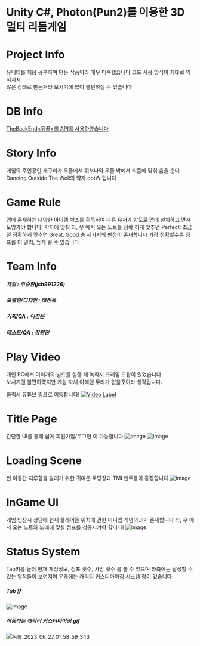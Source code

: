 # Unity C#, Photon(Pun2)를 이용한 3D 멀티 리듬게임


# Project Info
유니티를 처음 공부하며 만든 작품이라 매우 미숙했습니다
코드 사용 방식이 제대로 익혀지지<br/> 않은 상태로 만든거라
보시기에 많이 불편하실 수 있습니다

# DB Info
[TheBackEnd<뒤끝>의 API를 사용하였습니다](https://www.thebackend.io/)

# Story Info
게임의 주인공인 개구리가 우물에서 뛰쳐나와
우물 밖에서 리듬에 맞춰 춤을 춘다
Dancing Outside The Well의 약자 dotW 입니다

# Game Rule
맵에 존재하는 다양한 아이템 박스를 획득하여
다른 유저가 밟도로 맵에 설치하고 먼저 도망가야 합니다!
박자에 맞춰 좌, 우 에서 오는 노트를 정확 하게 맞추면 Perfect!
조금 덜 정확하게 맞추면 Great, Good 총 세가지의 판정이 존재합니다
가장 정확할수록 점프를 더 멀리, 높게 뛸 수 있습니다

# Team Info
##### 개발 : 주승환(jsh991226)
##### 모델링/디자인 : 배진욱
##### 기획/QA : 이진은
##### 테스트/QA : 장원진

# Play Video
개인 PC에서 여러개의 빌드를 실행 해 녹화시 프레임 드랍이 있었습니다<br/>
보시기엔 불편하겠지만 게임 자체 이해엔 무리가 없을것이라 생각됩니다.

클릭시 유튜브 링크로 이동합니다!
[![Video Label](http://img.youtube.com/vi/bQlEwzqJPGw/0.jpg)](https://youtu.be/bQlEwzqJPGw)


# Title Page
간단한 UI를 통해 쉽게 회원가입/로그인 이 가능합니다
![image](https://github.com/jsh991226/dotWPublic/assets/81565737/fb1bd333-3006-4629-9c8a-ece5b19e536a)
![image](https://github.com/jsh991226/dotWPublic/assets/81565737/e1107e23-808e-426e-8ad8-79ae640fab0e)

# Loading Scene
씬 이동간 지루함을 달래기 위한 귀여운 로딩창과 TMI 멘트들이 등장합니다
![image](https://github.com/jsh991226/dotWPublic/assets/81565737/8fa5bcf2-a12d-4ed8-8f3f-a9dee217cc07)

# InGame UI
게임 입장시 상단에 현재 플레어들 위치에 관한 미니맵 개념의UI가 존재합니다
좌, 우 에서 오는 노트와 노래에 맞춰 점프를 성공시켜야 합니다!
![image](https://github.com/jsh991226/dotWPublic/assets/81565737/3da973c7-6d04-4ca0-83a7-ffbde32aaa91)

# Status System
Tab키를 눌러 현재 계정정보, 점프 횟수, 사망 횟수 를 볼 수 있으며
좌측에는 달성할 수 있는 업적들이 보여지며
우측에는 캐릭터 커스터마이징 시스템 창이 있습니다
##### Tab창
![image](https://github.com/jsh991226/dotWPublic/assets/81565737/87ffa47a-4fee-42d5-96e4-e1c6553ebbea)

##### 작동하는 캐릭터 커스터마이징.gif
![녹화_2023_06_27_01_58_59_343](https://github.com/jsh991226/dotWPublic/assets/81565737/87261cf0-b312-42ec-be66-e559616925d1)




